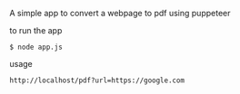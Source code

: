A simple app to convert a webpage to pdf using puppeteer 

to run the app
```shell
$ node app.js
```

usage

```
http://localhost/pdf?url=https://google.com
```

